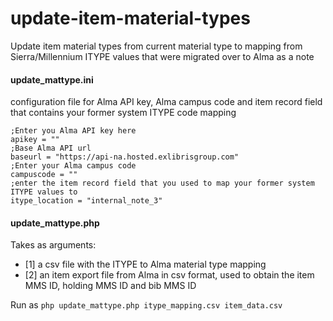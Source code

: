 # update-item-material-types
Update item material types from current material type to mapping from Sierra/Millennium ITYPE values that were migrated over to Alma as a note

#### update_mattype.ini
configuration file for Alma API key, Alma campus code and item record field that contains your former system ITYPE code mapping

```
;Enter you Alma API key here
apikey = ""
;Base Alma API url
baseurl = "https://api-na.hosted.exlibrisgroup.com"
;Enter your Alma campus code
campuscode = ""
;enter the item record field that you used to map your former system ITYPE values to
itype_location = "internal_note_3"
```

#### update_mattype.php
Takes as arguments: 
   - [1] a csv file with the ITYPE to Alma material type mapping 
   - [2] an item export file from Alma in csv format, used to obtain the item MMS ID, holding MMS ID and bib MMS ID

Run as `php update_mattype.php itype_mapping.csv item_data.csv`
 
  

